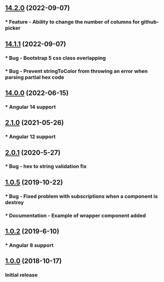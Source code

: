 <a name="14.2.0"></a>
## [14.2.0](https://github.com/pIvan/ngx-color-picker/commit/67a51b7d4a37387a63234270b06090e6b480393a) (2022-09-07)
### * Feature - Ability to change the number of columns for github-picker

<a name="14.1.1"></a>
## [14.1.1](https://github.com/pIvan/ngx-color-picker/commit/3eecdbd3ea9b84a2581935f32e4e773b8286cdeb) (2022-09-07)
### * Bug - Bootstrap 5 css class overlapping
### * Bug - Prevent stringToColor from throwing an error when parsing partial hex code



<a name="14.0.0"></a>
## [14.0.0](https://github.com/pIvan/ngx-color-picker/commit/9f52bd786aeeb55aa57780a530a90c17d5cfa2c1) (2022-06-15)
### * Angular 14 support



<a name="2.1.0"></a>
## [2.1.0](https://github.com/pIvan/ngx-color-picker/commit/0c3ecdd853747126e8dea565ccdeea2a9bf7c9f2) (2021-05-26)
### * Angular 12 support

<a name="2.0.1"></a>
## [2.0.1](https://github.com/pIvan/ngx-color-picker/commit/ddbc5869fa74fd64714173ec4dec7a244d649ca1) (2020-5-27)

### * Bug - hex to string validation fix

<a name="1.0.5"></a>
## [1.0.5](https://github.com/pIvan/ngx-color-picker/commit/d6b677bef03106d5f2b259e0704aaac1f0b612d3) (2019-10-22)

### * Bug - Fixed problem with subscriptions when a component is destroy
### * Documentation - Example of wrapper component added

<a name="1.0.2"></a>
## [1.0.2](https://github.com/pIvan/ngx-color-picker/commit/f41102b8e0d725f8804a929c65c7ff9babf2c1fe) (2019-6-10)

### * Angular 8 support

<a name="1.0.0"></a>
## [1.0.0](https://github.com/pIvan/ngx-color-picker/commit/e837edd13f3e9475f227a8b65050ad2a3036fe7f) (2018-10-17)

### Initial release